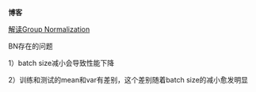 **博客**

[解读Group Normalization](https://zhuanlan.zhihu.com/p/150181052?utm_id=0)







BN存在的问题

1）batch size减小会导致性能下降

2）训练和测试的mean和var有差别，这个差别随着batch size的减小愈发明显